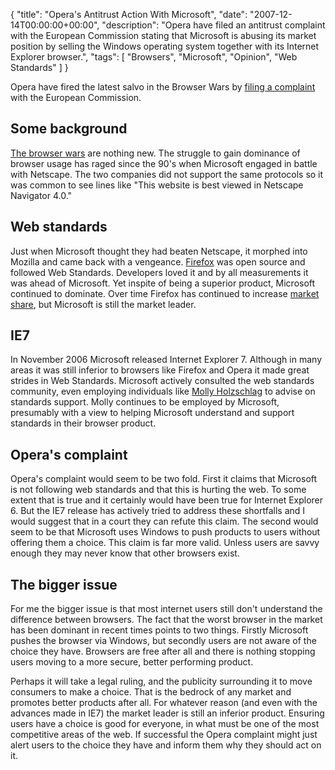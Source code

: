 {
  "title": "Opera's Antitrust Action With Microsoft",
  "date": "2007-12-14T00:00:00+00:00",
  "description": "Opera have filed an antitrust complaint with the European Commission stating that Microsoft is abusing its market position by selling the Windows operating system together with its Internet Explorer browser.",
  "tags": [
    "Browsers",
    "Microsoft",
    "Opinion",
    "Web Standards"
  ]
}

Opera have fired the latest salvo in the Browser Wars by [filing a complaint][1] with the European Commission.

## Some background

[The browser wars][2] are nothing new. The struggle to gain dominance of browser usage has raged since the 90's when Microsoft engaged in battle with Netscape. The two companies did not support the same protocols so it was common to see lines like "This website is best viewed in Netscape Navigator 4.0."

## Web standards

Just when Microsoft thought they had beaten Netscape, it morphed into Mozilla and came back with a vengeance. [Firefox][3] was open source and followed Web Standards. Developers loved it and by all measurements it was ahead of Microsoft. Yet inspite of being a superior product, Microsoft continued to dominate. Over time Firefox has continued to increase [market share][4], but Microsoft is still the market leader.

## IE7

In November 2006 Microsoft released Internet Explorer 7. Although in many areas it was still inferior to browsers like Firefox and Opera it made great strides in Web Standards. Microsoft actively consulted the web standards community, even employing individuals like [Molly Holzschlag][5] to advise on standards support. Molly continues to be employed by Microsoft, presumably with a view to helping Microsoft understand and support standards in their browser product. 

## Opera's complaint

Opera's complaint would seem to be two fold. First it claims that Microsoft is not following web standards and that this is hurting the web. To some extent that is true and it certainly would have been true for Internet Explorer 6. But the IE7 release has actively tried to address these shortfalls and I would suggest that in a court they can refute this claim. The second would seem to be that Microsoft uses Windows to push products to users without offering them a choice. This claim is far more valid. Unless users are savvy enough they may never know that other browsers exist.

## The bigger issue

For me the bigger issue is that most internet users still don't understand the difference between browsers. The fact that the worst browser in the market has been dominant in recent times points to two things. Firstly Microsoft pushes the browser via Windows, but secondly users are not aware of the choice they have. Browsers are free after all and there is nothing stopping users moving to a more secure, better performing product. 

Perhaps it will take a legal ruling, and the publicity surrounding it to move consumers to make a choice. That is the bedrock of any market and promotes better products after all. For whatever reason (and even with the advances made in IE7) the market leader is still an inferior product. Ensuring users have a choice is good for everyone, in what must be one of the most competitive areas of the web. If successful the Opera complaint might just alert users to the choice they have and inform them why they should act on it.

 [1]: http://www.opera.com/pressreleases/en/2007/12/13/
 [2]: http://en.wikipedia.org/wiki/Browser_wars
 [3]: http://www.mozilla.com/en-US/firefox/
 [4]: http://www.w3schools.com/browsers/browsers_stats.asp
 [5]: http://www.molly.com/2005/07/05/wasp-to-collaborate-with-microsoft-to-promote-web-standards/
